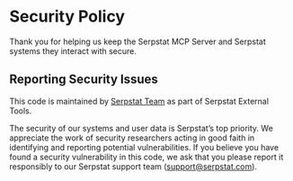 # Security Policy

Thank you for helping us keep the Serpstat MCP Server and Serpstat systems they interact with secure.

## Reporting Security Issues

This code is maintained by [Serpstat Team](https://serpstat.com/) as part of Serpstat External Tools.

The security of our systems and user data is Serpstat’s top priority. 
We appreciate the work of security researchers acting in good faith in identifying and reporting potential vulnerabilities.
If you believe you have found a security vulnerability in this code, we ask that you please report it responsibly to our Serpstat support team (support@serpstat.com).